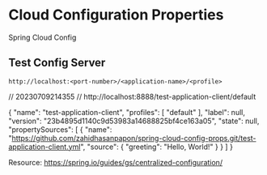 # Cloud Configuration Properties

Spring Cloud Config

## Test Config Server

`http://localhost:<port-number>/<application-name>/<profile>`

// 20230709214355
// http://localhost:8888/test-application-client/default

{
  "name": "test-application-client",
  "profiles": [
    "default"
  ],
  "label": null,
  "version": "23b4895d1140c9d53983a14688825bf4ce163a05",
  "state": null,
  "propertySources": [
    {
      "name": "https://github.com/zahidhasanpapon/spring-cloud-config-props.git/test-application-client.yml",
      "source": {
        "greeting": "Hello, World!"
      }
    }
  ]
}

Resource: https://spring.io/guides/gs/centralized-configuration/
